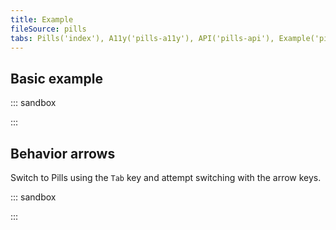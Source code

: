 ```yaml
---
title: Example
fileSource: pills
tabs: Pills('index'), A11y('pills-a11y'), API('pills-api'), Example('pills-code'), Changelog('pills-changelog')
---
```


## Basic example

::: sandbox

<script lang="tsx">
import React from 'react';
import Pills from '@semcore/ui/pills';
import ThumbUpM from '@semcore/ui/icon/ThumbUp/m';
import ThumbDownM from '@semcore/ui/icon/ThumbDown/m';

const Demo = () => {
  const [choice, setChoice] = React.useState(null);

  return (
    <Pills value={choice} onChange={setChoice}>
      <Pills.Item value={'like'}>
        <Pills.Item.Addon tag={ThumbUpM} />
        <Pills.Item.Text>Like</Pills.Item.Text>
      </Pills.Item>
      <Pills.Item value={null}>Don't care</Pills.Item>
      <Pills.Item value={'dislike'}>
        <Pills.Item.Addon tag={ThumbDownM} />
        <Pills.Item.Text>Dislike</Pills.Item.Text>
      </Pills.Item>
    </Pills>
  );
};
</script>

:::

## Behavior arrows

Switch to Pills using the `Tab` key and attempt switching with the arrow keys.

::: sandbox

<script lang="tsx">
import React from 'react';
import Pills from '@semcore/ui/pills';
import { Flex } from '@semcore/ui/flex-box';
import { Text } from '@semcore/ui/typography';

const Demo = () => {
  return (
    <Flex gap={5}>
      <Flex gap={2} direction='column'>
        <Text size={200}>Behavior like "radio"</Text>
        <Pills behavior='radio' defaultValue='1'>
          <Pills.Item value='1'>Pill 1</Pills.Item>
          <Pills.Item value='2'>Pill 2</Pills.Item>
          <Pills.Item value='3'>Pill 3</Pills.Item>
        </Pills>
      </Flex>

      <Flex gap={2} direction='column'>
        <Text size={200}>Behavior like "tabs"</Text>
        <Pills behavior='tabs' defaultValue='1'>
          <Pills.Item value='1'>Pill 1</Pills.Item>
          <Pills.Item value='2'>Pill 2</Pills.Item>
          <Pills.Item value='3'>Pill 3</Pills.Item>
        </Pills>
      </Flex>
    </Flex>
  );
};
</script>

:::
